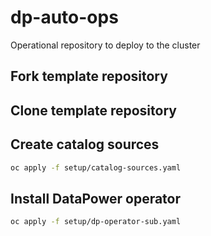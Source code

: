 # dp-auto-ops
Operational repository to deploy to the cluster

## Fork template repository

## Clone template repository

## Create catalog sources

```bash
oc apply -f setup/catalog-sources.yaml
```

## Install DataPower operator

```bash
oc apply -f setup/dp-operator-sub.yaml
```

## 
